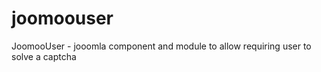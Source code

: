 joomoouser
==========

JoomooUser - jooomla component and module to allow requiring user to solve a captcha